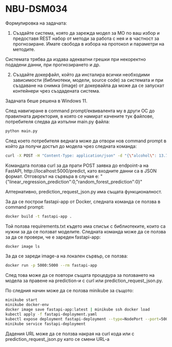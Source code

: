 # NBU-DSM034

Формулировка на задачата:
1. Създайте система, която да зарежда модел за МО по ваш избор и предоставя REST набор от методи за работа с нея и в частност за прогнозиране. Имате свобода в избора на протокол и параметри на методите.

Системата трябва да издава адекватни грешки при некоректно подадени данни, при прогнозирането и др.

2. Създайте докерфайл, който да инсталира всички необходими зависимости (библиотеки, модели, source code) за системата и при създаване на снимка (image) от докервайла да може да се запускат контейнери чрез създадената система.


Задачата беше решена в Windows 11.

След навигиране в command prompt/еквивалента му в други ОС до правилната директория, в която се намират качените тук файлове, потребителя следва да изпълни main.py файла:

``` bash
python main.py
```

След което потребителя веднага може да отвори нов command prompt в който да получи достъп до модела чрез следната команда:

``` bash
curl -X POST -H "Content-Type: application/json" -d "{\"alcohol\": 13.75, \"malic_acid\": 1.73, \"ash\": 2.41, \"alcalinity_of_ash\": 16.0, \"magnesium\": 89.0, \"total_phenols\": 2.6, \"flavanoids\": 2.76, \"nonflavanoid_phenols\": 0.29, \"proanthocyanins\": 1.81, \"color_intensity\": 5.6, \"hue\": 1.15, \"od280_od315_of_diluted_wines\": 2.9, \"proline\": 1320.0}" http://localhost:5000/predict
```

Kомандата ползва curl за да прати POST заявка до endpoint-a на FastAPI, http://localhost:5000/predict, като входните данни са в JSON формат. Отговорът на сървъра в случая е: 
"{"linear_regression_prediction":0,"random_forest_prediction":0}"

Алтернативно, prediction_request_json.py има същата функционалност.

За да се построи fastapi-app от Docker, следната команда се ползва в command prompt:
``` bash
docker build -t fastapi-app .
```
Той ползва requirements.txt където има списък с библиотеките, които са нужни за да се ползват моделите. Следната команда може да се ползва за да се провери, че е зареден fastapi-app:

``` bash
docker image ls
```

За да се зареди image-а на локален сървър, се ползва:
``` bash
docker run -p 5000:5000 --rm fastapi-app
```
След това може да се повтори същата процедура за ползването на модела за правене на prediction-и с curl или prediction_request_json.py.

По следния начин може да се ползва minikube за същото:

``` bash
minikube start
minikube docker-env
docker image save fastapi-app:latest | minikube ssh docker load
kubectl apply -f fastapi-deployment.yaml
kubectl expose deployment fastapi-deployment --type=NodePort --port=5000
minikube service fastapi-deployment
```
Дадения URL може да се ползва накрая на curl кода или с prediction_request_json.py като се смени URL-a
